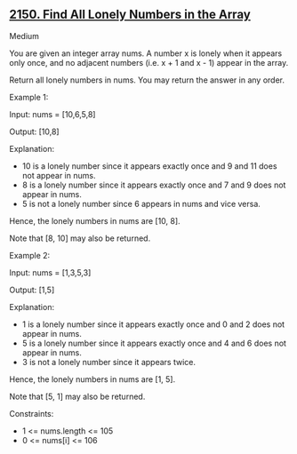 ## [2150. Find All Lonely Numbers in the Array](https://leetcode.com/problems/find-all-lonely-numbers-in-the-array/)

Medium

You are given an integer array nums. A number x is lonely when it appears only once, and no adjacent numbers (i.e. x + 1 and x - 1) appear in the array.

Return all lonely numbers in nums. You may return the answer in any order.
 

Example 1:

Input: nums = [10,6,5,8]

Output: [10,8]

Explanation: 

- 10 is a lonely number since it appears exactly once and 9 and 11 does not appear in nums.
- 8 is a lonely number since it appears exactly once and 7 and 9 does not appear in nums.
- 5 is not a lonely number since 6 appears in nums and vice versa.

Hence, the lonely numbers in nums are [10, 8].

Note that [8, 10] may also be returned.

Example 2:

Input: nums = [1,3,5,3]

Output: [1,5]

Explanation: 

- 1 is a lonely number since it appears exactly once and 0 and 2 does not appear in nums.
- 5 is a lonely number since it appears exactly once and 4 and 6 does not appear in nums.
- 3 is not a lonely number since it appears twice.

Hence, the lonely numbers in nums are [1, 5].

Note that [5, 1] may also be returned.
 

Constraints:

- 1 <= nums.length <= 105
- 0 <= nums[i] <= 106